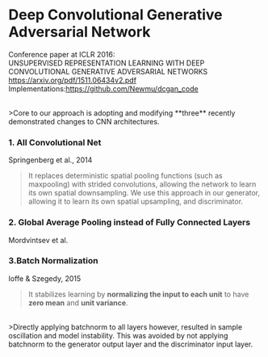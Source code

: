 # Deep Convolutional Generative Adversarial Network

Conference paper at ICLR 2016:<br>
UNSUPERVISED REPRESENTATION LEARNING WITH DEEP CONVOLUTIONAL GENERATIVE ADVERSARIAL NETWORKS<br>
https://arxiv.org/pdf/1511.06434v2.pdf<br>
Implementations:https://github.com/Newmu/dcgan_code<br>

<br>
>Core to our approach is adopting and modifying **three** recently demonstrated changes to CNN architectures.

### 1. All Convolutional Net
Springenberg et al., 2014<br>
>It replaces deterministic spatial pooling functions (such as maxpooling) with strided convolutions, 
>allowing the network to learn its own spatial downsampling. 
>We use this approach in our generator, allowing it to learn its own spatial upsampling, and discriminator.

### 2. Global Average Pooling instead of Fully Connected Layers
Mordvintsev et al.<br>


### 3.Batch Normalization
Ioffe & Szegedy, 2015<br>
>It stabilizes learning by **normalizing the input to each unit** to have **zero mean** and **unit variance**.
<br>
>Directly applying batchnorm to all layers however, resulted in sample oscillation and model instability. This was avoided by not applying batchnorm to the generator output layer and the discriminator input layer.

